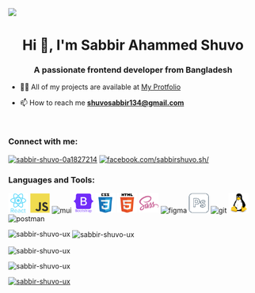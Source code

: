 <img src="https://media.licdn.com/dms/image/v2/C4E16AQFzCSMDUs1GmQ/profile-displaybackgroundimage-shrink_350_1400/profile-displaybackgroundimage-shrink_350_1400/0/1647152541141?e=1741824000&v=beta&t=OuZRs03hFDweYutDElIEKj_QA4AIV08tVOSYG_zS4gQ" />
<h1 align="center">Hi 👋, I'm Sabbir Ahammed Shuvo</h1>
<h3 align="center">A passionate frontend developer from Bangladesh</h3>

- 👨‍💻 All of my projects are available at [My Protfolio](https://sabbir-shuvo.vercel.app/)

- 📫 How to reach me **shuvosabbir134@gmail.com**

<p align="left"> <a href="https://twitter.com/" target="blank"><img src="https://img.shields.io/twitter/follow/?logo=twitter&style=for-the-badge" alt="" /></a> </p>

<h3 align="left">Connect with me:</h3>
<p align="left">
<a href="https://www.linkedin.com/in/sabbir-ahmmed-shuvo/" target="blank"><img align="center" src="https://raw.githubusercontent.com/rahuldkjain/github-profile-readme-generator/master/src/images/icons/Social/linked-in-alt.svg" alt="sabbir-shuvo-0a1827214" height="30" width="40" /></a>
<a href="https://fb.com/facebook.com/sabbirshuvo.sh/" target="blank"><img align="center" src="https://raw.githubusercontent.com/rahuldkjain/github-profile-readme-generator/master/src/images/icons/Social/facebook.svg" alt="facebook.com/sabbirshuvo.sh/" height="30" width="40" /></a>
</p>

<h3 align="left">Languages and Tools:</h3>
<p align="left">
      <img src="https://raw.githubusercontent.com/devicons/devicon/master/icons/react/react-original-wordmark.svg" alt="react" width="40" height="40" />
      <img src="https://raw.githubusercontent.com/devicons/devicon/master/icons/javascript/javascript-original.svg" alt="javascript" width="40" height="40" />
      <img src="https://mui.com/static/logo.png" alt="mui" width="40" height="40" />
      <img src="https://raw.githubusercontent.com/devicons/devicon/master/icons/bootstrap/bootstrap-plain-wordmark.svg" alt="bootstrap" width="40" height="40" />
      <img src="https://raw.githubusercontent.com/devicons/devicon/master/icons/css3/css3-original-wordmark.svg" alt="css3" width="40" height="40" />
      <img src="https://raw.githubusercontent.com/devicons/devicon/master/icons/html5/html5-original-wordmark.svg" alt="html5" width="40" height="40" />
      <img src="https://raw.githubusercontent.com/devicons/devicon/master/icons/sass/sass-original.svg" alt="sass" width="40" height="40" />
      <img src="https://www.vectorlogo.zone/logos/figma/figma-icon.svg" alt="figma" width="40" height="40" />
      <img src="https://raw.githubusercontent.com/devicons/devicon/master/icons/photoshop/photoshop-line.svg" alt="photoshop" width="40" height="40" />
      <img src="https://www.vectorlogo.zone/logos/git-scm/git-scm-icon.svg" alt="git" width="40" height="40" />
      <img src="https://raw.githubusercontent.com/devicons/devicon/master/icons/linux/linux-original.svg" alt="linux" width="40" height="40" />
      <img src="https://www.vectorlogo.zone/logos/getpostman/getpostman-icon.svg" alt="postman" width="40" height="40" />      
</p>

<p><img align="left" src="https://github-readme-stats.vercel.app/api/top-langs?username=sabbir-shuvo-ux&show_icons=true&locale=en&layout=compact" alt="sabbir-shuvo-ux" /></p>

<p>&nbsp;<img align="center" src="https://github-readme-stats.vercel.app/api?username=sabbir-shuvo-ux&show_icons=true&locale=en" alt="sabbir-shuvo-ux" /></p>

<p><img align="center" src="https://github-readme-streak-stats.herokuapp.com/?user=sabbir-shuvo-ux&" alt="sabbir-shuvo-ux" /></p>
<p align="left"> <img src="https://komarev.com/ghpvc/?username=sabbir-shuvo-ux&label=Profile%20views&color=0e75b6&style=flat" alt="sabbir-shuvo-ux" /> </p>
<p align="left"> <a href="https://github.com/ryo-ma/github-profile-trophy"><img src="https://github-profile-trophy.vercel.app/?username=sabbir-shuvo-ux" alt="sabbir-shuvo-ux" /></a> </p>
